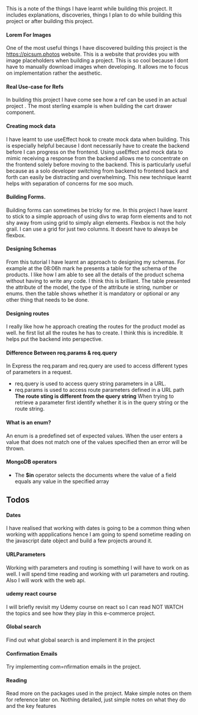 This is a note of the things I have learnt while building this project.
It includes explanations, discoveries, things I plan to do while building this project or after building this project.


#### Lorem For Images
One of the most useful things I have discovered building this project is the https://picsum.photos website. This is a website that provides you with image placeholders when building a project. This is so cool because I dont have to manually download images when developing. It allows me to focus on implementation rather the aesthetic. 

#### Real Use-case for Refs
In building this project I have come see how a ref can be used in an actual project . The most sterling example is when building the cart drawer component. 

#### Creating mock data 
I have learnt to use useEffect hook to create mock data when building. This is especially helpful because I dont necessarily have to create the backend before I can progress on the frontend. Using useEffect and mock data to mimic receiving a response from the backend allows me to concentrate on the frontend solely before moving to the backend. This is particularly useful because as a solo developer switching from backend to frontend back and forth can easily be distracting and overwhelming. This new technique learnt helps with separation of concerns for me soo much.

#### Building Forms.
Building forms can sometimes be tricky for me. In this project I have learnt to stick to a simple approach of using divs to wrap form elements and to not shy away from using grid to simply align elements. Flexbox is not the holy grail. I can use a grid for just two columns. It doesnt have to always be flexbox.

#### Designing Schemas
From this tutorial I have learnt an approach to designing my schemas. For example at the 08:06h mark 
he presents a table for the schema of the products. I like how I am able to see all the details of the product schema without having to write any code. I think this is brilliant. The table presented the attribute of the model, the type of the attribute ie string, number or enums. then the table shows whether it is mandatory or optional or any other thing that needs to be done.

#### Designing routes
I really like how he approach creating the routes for the product model as well. he first list 
all the routes he has to create. I think this is incredible. It helps put the backend into perspective.

#### Difference Between req.params & req.query
In Express the req.param and req.query are used to access different types of parameters in a request.
- req.query is used to access query string parameters in a URL.
- req.params is used to access route parameters defined in a URL path
<b>The route sting is different from the query string</b>
When trying to retrieve a parameter first identify whether it is in the query string or the route string. 

#### What is an enum?
An enum is a predefined set of expected values. When the user enters a value
that does not match one of the values specified then an error will be thrown.

#### MongoDB operators
- The <b>$in</b> operator selects the documents where the value of a field equals any value in the specified array



## Todos
#### Dates 
I have realised that working with dates is going to be a common thing when working with appplications hence I am going to spend sometime reading on the javascript date object and build a few projects around it.

#### URLParameters
Working with parameters and routing is something I will have to work on as well. I will spend time reading and working with url parameters and routing. Also I will work with the web api.

#### udemy react course 
I will briefly revisit my Udemy course on react so I can read NOT WATCH the topics and see how they play in this e-commerce project.

#### Global search 
Find out what global search is and implement it in the project

#### Confirmation Emails
Try implementing com=nfirmation emails in the project.

#### Reading 
Read more on the packages used in the project. Make simple notes on them for reference later on.
Nothing detailed, just simple notes on what they do and the key features